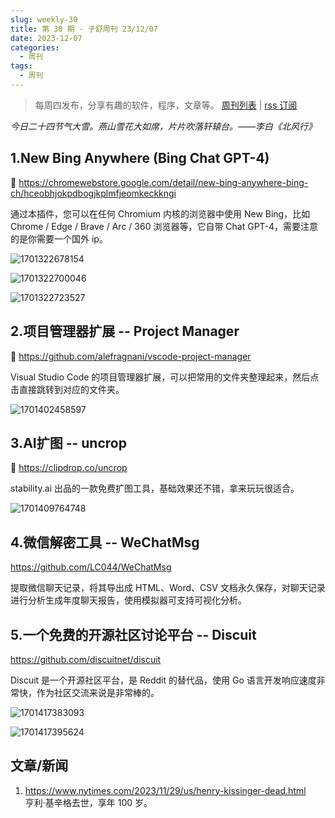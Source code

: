```yaml
---
slug: weekly-30
title: 第 30 期 - 子舒周刊 23/12/07
date: 2023-12-07
categories:
  - 周刊
tags:
  - 周刊
---
```


> 每周四发布，分享有趣的软件，程序，文章等。 [周刊列表](/categories/周刊/) | [rss 订阅](/categories/周刊/index.xml)


*今日二十四节气大雪。燕山雪花大如席，片片吹落轩辕台。——李白《北风行》*

## 1.New Bing Anywhere (Bing Chat GPT-4)

🔗 https://chromewebstore.google.com/detail/new-bing-anywhere-bing-ch/hceobhjokpdbogjkplmfjeomkeckkngi

通过本插件，您可以在任何 Chromium 内核的浏览器中使用 New Bing，比如 Chrome / Edge / Brave / Arc / 360 浏览器等，它自带 Chat GPT-4，需要注意的是你需要一个国外 ip。

![1701322678154](https://imgurl.zishu.me/2023/1701322678154.webp)

![1701322700046](https://imgurl.zishu.me/2023/1701322700046.webp)

![1701322723527](https://imgurl.zishu.me/2023/1701322723527.webp)

## 2.项目管理器扩展 -- Project Manager

🔗 https://github.com/alefragnani/vscode-project-manager

Visual Studio Code 的项目管理器扩展，可以把常用的文件夹整理起来，然后点击直接跳转到对应的文件夹。

![1701402458597](https://imgurl.zishu.me/2023/1701402458597.webp)

## 3.AI扩图 -- uncrop

🔗 https://clipdrop.co/uncrop

stability.ai 出品的一款免费扩图工具，基础效果还不错，拿来玩玩很适合。

![1701409764748](https://imgurl.zishu.me/2023/1701409764748.webp)

## 4.微信解密工具 -- WeChatMsg

https://github.com/LC044/WeChatMsg

提取微信聊天记录，将其导出成 HTML、Word、CSV 文档永久保存，对聊天记录进行分析生成年度聊天报告，使用模拟器可支持可视化分析。

## 5.一个免费的开源社区讨论平台 -- Discuit

https://github.com/discuitnet/discuit

Discuit 是一个开源社区平台，是 Reddit 的替代品，使用 Go 语言开发响应速度非常快，作为社区交流来说是非常棒的。

![1701417383093](https://imgurl.zishu.me/2023/1701417383093.webp)

![1701417395624](https://imgurl.zishu.me/2023/1701417395624.webp)

## 文章/新闻

1. https://www.nytimes.com/2023/11/29/us/henry-kissinger-dead.html  
   亨利·基辛格去世，享年 100 岁。